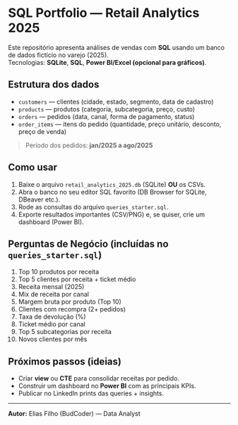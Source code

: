 
# SQL Portfolio — Retail Analytics 2025

Este repositório apresenta análises de vendas com **SQL** usando um banco de dados fictício no varejo (2025).  
Tecnologias: **SQLite**, **SQL**, **Power BI/Excel (opcional para gráficos)**.

## Estrutura dos dados
- `customers` — clientes (cidade, estado, segmento, data de cadastro)
- `products` — produtos (categoria, subcategoria, preço, custo)
- `orders` — pedidos (data, canal, forma de pagamento, status)
- `order_items` — itens do pedido (quantidade, preço unitário, desconto, preço de venda)

> Período dos pedidos: **jan/2025 a ago/2025**

## Como usar
1. Baixe o arquivo `retail_analytics_2025.db` (SQLite) **OU** os CSVs.
2. Abra o banco no seu editor SQL favorito (DB Browser for SQLite, DBeaver etc.).
3. Rode as consultas do arquivo `queries_starter.sql`.
4. Exporte resultados importantes (CSV/PNG) e, se quiser, crie um dashboard (Power BI).

## Perguntas de Negócio (incluídas no `queries_starter.sql`)
1. Top 10 produtos por receita  
2. Top 5 clientes por receita + ticket médio  
3. Receita mensal (2025)  
4. Mix de receita por canal  
5. Margem bruta por produto (Top 10)  
6. Clientes com recompra (2+ pedidos)  
7. Taxa de devolução (%)  
8. Ticket médio por canal  
9. Top 5 subcategorias por receita  
10. Novos clientes por mês  

## Próximos passos (ideias)
- Criar **view** ou **CTE** para consolidar receitas por pedido.
- Construir um dashboard no **Power BI** com as principais KPIs.
- Publicar no LinkedIn prints das queries + insights.

---

**Autor:** Elias Filho (BudCoder) — Data Analyst  
